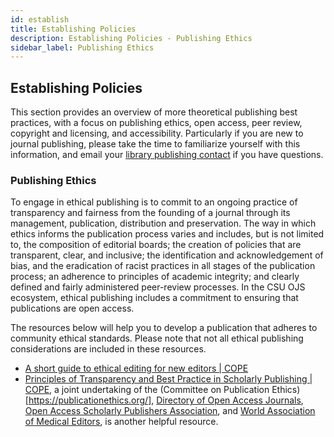 ```yaml
---
id: establish
title: Establishing Policies
description: Establishing Policies - Publishing Ethics
sidebar_label: Publishing Ethics
---
```


## Establishing Policies
This section provides an overview of more theoretical publishing best practices, with a focus on publishing ethics, open access, peer review, copyright and licensing, and accessibility. Particularly if you are new to journal publishing, please take the time to familiarize yourself with this information, and email your [library publishing contact](contacts.md) if you have questions.

### Publishing Ethics
To engage in ethical publishing is to commit to an ongoing practice of transparency and fairness from the founding of a journal through its management, publication, distribution and preservation. The way in which ethics informs the publication process varies and includes, but is not limited to, the composition of editorial boards; the creation of policies that are transparent, clear, and inclusive; the identification and acknowledgement of bias, and the eradication of racist practices in all stages of the publication process; an adherence to principles of academic integrity; and clearly defined and fairly administered peer-review processes. In the CSU OJS ecosystem, ethical publishing includes a commitment to ensuring that publications are open access.

The resources below will help you to develop a publication that adheres to community ethical standards. Please note that not all ethical publishing considerations are included in these resources.

- [A short guide to ethical editing for new editors | COPE](https://publicationethics.org/resources/guidelines-new/short-guide-ethical-editing-new-editors)
- [Principles of Transparency and Best Practice in Scholarly Publishing | COPE](https://publicationethics.org/resources/guidelines-new/principles-transparency-and-best-practice-scholarly-publishing), a joint undertaking of the (Committee on Publication Ethics)[https://publicationethics.org/], [Directory of Open Access Journals](https://doaj.org/), [Open Access Scholarly Publishers Association](https://oaspa.org/), and [World Association of Medical Editors](http://www.wame.org), is another helpful resource.
